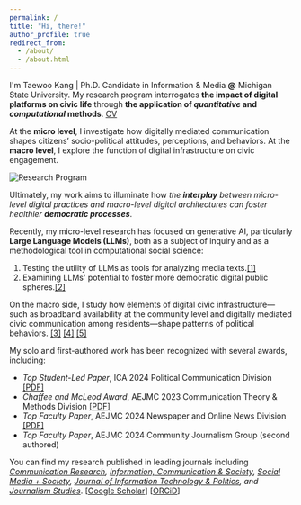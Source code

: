 ```yaml
---
permalink: /
title: "Hi, there!"
author_profile: true
redirect_from: 
  - /about/
  - /about.html
---
```


I'm Taewoo Kang | Ph.D. Candidate in Information & Media **@** Michigan State University. 
My research program interrogates **the impact of digital platforms on civic life** through **the application of *quantitative* and *computational* methods**. [CV](https://kteen2k.github.io/taewookang/files/CV_TKang_latest.pdf)

At the **micro level**, I investigate how digitally mediated communication shapes citizens’ socio-political attitudes, perceptions, and behaviors.
At the **macro level**, I explore the function of digital infrastructure on civic engagement. 

![Research Program](/taewookang/images/research_program.png)

Ultimately, my work aims to illuminate how *the **interplay** between micro-level digital practices and macro-level digital architectures can foster healthier **democratic processes***.

Recently, my micro-level research has focused on generative AI, particularly **Large Language Models (LLMs)**, both as a subject of inquiry and as a methodological tool in computational social science:

1. Testing the utility of LLMs as tools for analyzing media texts.<a href="https://doi.org/10.48550/arXiv.2502.00903" target="_blank" rel="noopener noreferrer">[1]</a>
2. Examining LLMs' potential to foster more democratic digital public spheres.<a href="https://cristianvaccari.com/2024/10/03/program-of-the-10th-conference-of-the-international-journal-of-press-politics-university-of-edinburgh-17-18-october-2024/" target="_blank" rel="noopener noreferrer">[2]</a>

On the macro side, I study how elements of digital civic infrastructure—such as broadband availability at the community level and digitally mediated civic communication among residents—shape patterns of political behaviors. <a href="https://doi.org/10.1177/00936502241311943" target="_blank" rel="noopener noreferrer">[3]</a> <a href="https://doi.org/10.1080/19331681.2025.2511051" target="_blank" rel="noopener noreferrer">[4]</a> <a href="https://doi.org/10.1177/20563051251315255" target="_blank" rel="noopener noreferrer">[5]</a>

My solo and first-authored work has been recognized with several awards, including:

- *Top Student-Led Paper*, ICA 2024 Political Communication Division <a href="https://kteen2k.github.io/taewookang/files/resubmission_CIL_2024_R-U_Tradeoffs.pdf" target="_blank" rel="noopener noreferrer">[PDF]</a>
- *Chaffee and McLeod Award*, AEJMC 2023 Communication Theory & Methods Division <a href="https://kteen2k.github.io/taewookang/files/aejmc23_proceeding_2078375.pdf" target="_blank" rel="noopener noreferrer">[PDF]</a>
- *Top Faculty Paper*, AEJMC 2024 Newspaper and Online News Division <a href="https://kteen2k.github.io/taewookang/files/VerificationPaperApril1.pdf" target="_blank" rel="noopener noreferrer">[PDF]</a>
- *Top Faculty Paper*, AEJMC 2024 Community Journalism Group (second authored)

You can find my research published in leading journals including *[Communication Research](https://doi.org/10.1177/00936502241311943), [Information, Communication & Society](https://doi.org/10.1080/1369118X.2025.2524579), [Social Media + Society](https://doi.org/10.1177/20563051251315255), [Journal of Information Technology & Politics](https://doi.org/10.1080/19331681.2025.2511051), and [Journalism Studies](https://doi.org/10.1080/1461670X.2023.2246075)*. [[Google Scholar](https://scholar.google.com/citations?user=r0abOPMAAAAJ&hl=en&oi=ao)] [[ORCiD](https://orcid.org/0000-0002-4995-5145)]
